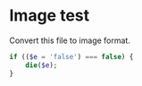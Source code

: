 Image test
==========

Convert this file to image format.

```php
if (($e = 'false') === false) {
	die($e);
}
```
